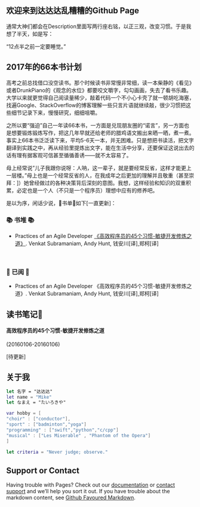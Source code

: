 ## 欢迎来到达达达乱糟糟的Github Page

通常大神们都会在Description里面写两行座右铭，以正三观，改变习惯。于是我想了半天，如是写：

“12点半之前一定要睡觉。”



## 2017年的66本书计划

高考之前总找借口没空读书。那个时候读书非常慢非常细，读一本柴静的《看见》或者DrunkPiano的《观念的水位》都要咬文嚼字，勾勾画画，失去了看书乐趣。大学以来就更觉得自己阅读量稀少，敲着代码一个不小心卡壳了就一顿胡吃海塞，找遍Google、StackOverflow的博客理解一些只言片语就继续敲，很少习惯把这些细节记录下来，慢慢研究，细细咀嚼。

之所以要“强迫”自己一年读66本书，一方面是兑现朋友圈的“诺言”，另一方面也是想要锻炼锻炼写作，把这几年早就还给老师的腊鸡语文搬出来晒一晒，煮一煮。事实上66本书泛泛读下来，平均5-6天一本，并无困难。只是想把书读活，把文字翻译到实践之中，再从经验里提炼出文字，能在生活中分享，还要保证这说出去的话有理有据客观可信甚至循循善诱——就不太容易了。

母上经常说”儿子我跟你说呀：人呐，这一辈子，就是要经常反省，这样才能更上一层楼。”母上也是一个经常反省的人，在我成年之后更加的理解并且敬重（甚至崇拜：]）她曾经做过的各种决策背后深刻的意图。我想，这样经验和知识的双重积累，必定也是一个人（不只是一个程序员）理想中应有的修养吧。

是以为序，闲话少说，📖书单📖如下[一直更新]：



### 📚  书堆  📚

+ Practices of an Agile Developer [《高效程序员的45个习惯-敏捷开发修炼之道》](https://book.douban.com/subject/4164024/). Venkat Subramaniam, Andy Hunt, 钱安川[译],郑柯[译]

  ​

### 📖  已阅  📖

+ Practices of an Agile Developer 《高效程序员的45个习惯-敏捷开发修炼之道》. Venkat Subramaniam, Andy Hunt, 钱安川[译],郑柯[译]


 

## 读书笔记📒

#### 高效程序员的45个习惯-敏捷开发修炼之道

(20160106-20160106)

[待更新]



## 关于我

```swift
let 名字 = "达达达" 
let name = "Mike"
let なまえ = "たいろきや"

var hobby = [
"choir" : ["conductor"], 
"sport" : ["badminton","yoga"]
"programming" : ["swift","python","c/cpp"]
"musical" : ["Les Miserable" , "Phantom of the Opera"]
]

let criteria = "Never judge; observe."
```



## Support or Contact

Having trouble with Pages? Check out our [documentation](https://help.github.com/pages) or [contact support](https://github.com/contact) and we’ll help you sort it out.
If you have trouble about the markdown content, see [Github Favoured Markdown](https://guides.github.com/features/mastering-markdown/).

